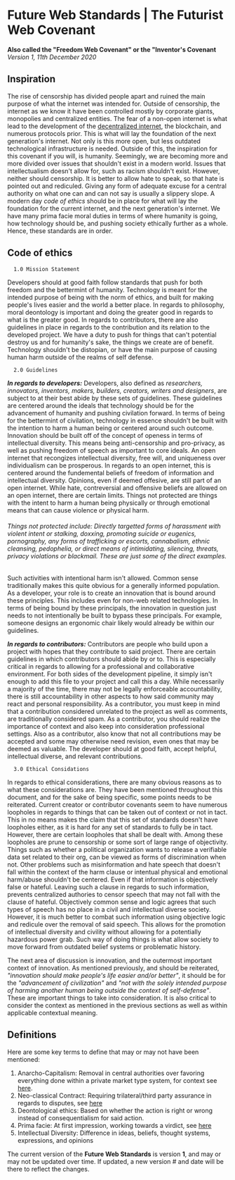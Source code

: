 # Future Web Standards | The Futurist Web Covenant
**Also called the "Freedom Web Covenant" or the "Inventor's Covenant**\
*Version 1, 11th December 2020*

## Inspiration
The rise of censorship has divided people apart and ruined the main purpose of what the internet was intended for. Outside of censorship, the internet as we know it have been controlled mostly by corporate giants, monopolies and centralized entities. The fear of a non-open internet is what lead to the development of the [decentralized internet](https://github.com/Lonero-Team/Decentralized-Internet), the blockchain, and numerous protocols prior. This is what will lay the foundation of the next generation's internet. Not only is this more open, but less outdated technological infrastructure is needed. Outside of this, the inspiration for this covenant if you will, is humanity. Seemingly, we are becoming more and more divided over issues that shouldn't exist in a modern world. Issues that intellectualism doesn't allow for, such as racism shouldn't exist. However, neither should censorship. It is better to allow hate to speak, so that hate is pointed out and rediculed. Giving any form of adequate excuse for a central authority on what one can and can not say is usually a slippery slope. A modern day *code of ethics* should be in place for what will lay the foundation for the current internet, and the next generation's internet. We have many prima facie moral duties in terms of where humanity is going, how technology should be, and pushing society ethically further as a whole. Hence, these standards are in order.
 
## Code of ethics
```
  1.0 Mission Statement
```  
Developers should at good faith follow standards that push for both freedom and the bettermint of humanity. Technology is meant for the intended purpose of being with the norm of ethics, and built for making people's lives easier and the world a better place. In regards to philosophy, moral deontology is important and doing the greater good in regards to what is the greater good. In regards to contributors, there are also guidelines in place in regards to the contribution and its relation to the developed project. We have a duty to push for things that can't potential destroy us and for humanity's sake, the things we create are of benefit. Technology shouldn't be distopian, or have the main purpose of causing human harm outside of the realms of self defense.
```
  2.0 Guidelines
```
***In regards to developers:*** Developers, also defined as *researchers, innovators, inventors, makers, builders, creators, writers and designers*, are subject to at their best abide by these sets of guidelines. These guidelines are centered around the ideals that technology should be for the advancement of humanity and pushing civilation forward. In terms of being for the bettermint of civilation, technology in essence shouldn't be built with the intention to harm a human being or centered around such outcome. Innovation should be built off of the concept of openess in terms of intellectual diversity. This means being anti-censorship and pro-privacy, as well as pushing freedom of speech as important to core ideals. An open internet that recongizes intellectual diversity, free will, and uniqueness over individualism can be prosperous. In regards to an open internet, this is centered around the fundemental beliefs of freedom of information and intellectual diversity. Opinions, even if deemed offesive, are still part of an open internet. While hate, contreversial and offensive beliefs are allowed on an open internet, there are certain limits. Things not protected are things with the intent to harm a human being physically or through emotional means that can cause violence or physical harm.
###### Things not protected include: Directly targetted forms of harassment with violent intent or stalking, doxxing, promoting suicide or eugenics, pornography, any forms of trafficking or escorts, cannabalism, ethnic cleansing, pedophelia, or  direct means of intimidating, silencing, threats, privacy violations or blackmail. These are just some of the direct examples.
Such activities with intentional harm isn't allowed. Common sense traditionally makes this quite obvious for a generally informed population. As a developer, your role is to create an innovation that is bound around these principles. This includes even for non-web related technologies. In terms of being bound by these principals, the innovation in question just needs to not intentionally be built to bypass these principals. For example, someone designs an ergonomic chair likely would already be within our guidelines.

***In regards to contributors:*** Contributors are people who build upon a project with hopes that they contribute to said project. There are certain guidelines in which contributors should abide by or to. This is especially critical in regards to allowing for a professional and collaborative environment. For both sides of the development pipeline, it simply isn't enough to add this file to your project and call this a day. While necessarily a majority of the time, there may not be legally enforceable accountability, there is still accountability in other aspects to how said community may react and personal responsibility. As a contributor, you must keep in mind that a contribution considered unrelated to the project as well as comments, are traditionally considered spam. As a contributor, you should realize the importance of context and also keep into consideration professional settings. Also as a contributor, also know that not all contributions may be accepted and some may otherwise need revision, even ones that may be deemed as valuable. The developer should at good faith, accept helpful, intellectual diverse, and relevant contributions.

```  
  3.0 Ethical Considations
```
In regards to ethical considerations, there are many obvious reasons as to what these considerations are. They have been mentioned throughout this document, and for the sake of being specific, some points needs to be reiterated. Current creator or contributor covenants seem to have numerous loopholes in regards to things that can be taken out of context or not in tact. This in no means makes the claim that this set of standards doesn't have loopholes either, as it is hard for any set of standards to fully be in tact. However, there are certain loopholes that shall be dealt with. Among these loopholes are prune to censorship or some sort of large range of objectivity. Things such as whether a political organization wants to release a verifiable data set related to their org, can be viewed as forms of discrimination when not. Other problems such as misinformation and hate speech that doesn't fall within the context of the harm clause or intentual physical and emotional harm/abuse shouldn't be centered. Even if that information is objectively false or hateful. Leaving such a clause in regards to such information, prevents centralized authories to censor speech that may not fall with the clause of hateful. Objectively common sense and logic agrees that such types of speech has no place in a civil and intellectual diverse society. However, it is much better to combat such information using objective logic and redicule over the removal of said speech. This allows for the promotion of intellectual diversity and civility without allowing for a potentially hazardous power grab. Such way of doing things is what allow society to move forward from outdated belief systems or problematic history.

The next area of discussion is innovation, and the outermost important context of innovation. As mentioned previously, and should be reiterated, *"innovation should make people's life easier and/or better"*, it should be for the *"advancement of civilization"* and *"not with the solely intended purpose of harming another human being outside the context of self-defense"*. These are important things to take into consideration. It is also critical to consider the context as mentioned in the previous sections as well as within applicable contextual meaning.

## Definitions
Here are some key terms to define that may or may not have been mentioned:
1. Anarcho-Capitalism: Removal in central authorities over favoring everything done within a private market type system, for context see [here](https://hackernoon.com/u/TheLoneroFoundation).
2. Neo-classical Contract: Requiring trilateral/third party assurance in regards to disputes, see [here](https://en.wikipedia.org/wiki/Neo-classical_contract)
3. Deontological ethics: Based on whether the action is right or wrong instead of consequentialism for said action.
4. Prima facie: At first impression, working towards a virdict, see [here](https://en.wikipedia.org/wiki/Prima_facie)
5. Intellectual Diversity: Difference in ideas, beliefs, thought systems, expressions, and opinions

The current version of the **Future Web Standards** is version **1**, and may or may not be updated over time. If updated, a new version # and date will be there to reflect the changes.
